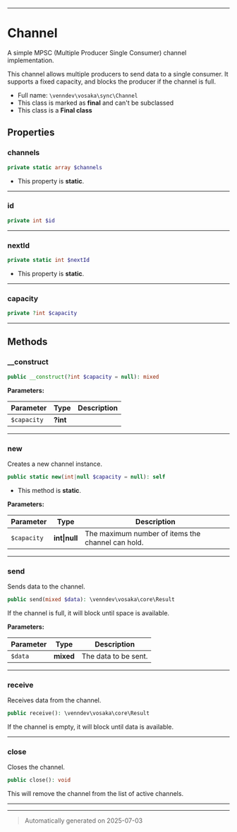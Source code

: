 ***

# Channel

A simple MPSC (Multiple Producer Single Consumer) channel implementation.

This channel allows multiple producers to send data to a single consumer.
It supports a fixed capacity, and blocks the producer if the channel is full.

* Full name: `\venndev\vosaka\sync\Channel`
* This class is marked as **final** and can't be subclassed
* This class is a **Final class**



## Properties


### channels



```php
private static array $channels
```



* This property is **static**.


***

### id



```php
private int $id
```






***

### nextId



```php
private static int $nextId
```



* This property is **static**.


***

### capacity



```php
private ?int $capacity
```






***

## Methods


### __construct



```php
public __construct(?int $capacity = null): mixed
```








**Parameters:**

| Parameter | Type | Description |
|-----------|------|-------------|
| `$capacity` | **?int** |  |





***

### new

Creates a new channel instance.

```php
public static new(int|null $capacity = null): self
```



* This method is **static**.




**Parameters:**

| Parameter | Type | Description |
|-----------|------|-------------|
| `$capacity` | **int&#124;null** | The maximum number of items the channel can hold. |





***

### send

Sends data to the channel.

```php
public send(mixed $data): \venndev\vosaka\core\Result
```

If the channel is full, it will block until space is available.






**Parameters:**

| Parameter | Type | Description |
|-----------|------|-------------|
| `$data` | **mixed** | The data to be sent. |





***

### receive

Receives data from the channel.

```php
public receive(): \venndev\vosaka\core\Result
```

If the channel is empty, it will block until data is available.










***

### close

Closes the channel.

```php
public close(): void
```

This will remove the channel from the list of active channels.










***


***
> Automatically generated on 2025-07-03
